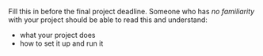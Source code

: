 Fill this in before the final project deadline. Someone who has _no familiarity_ with your project should be able to
read this and understand:

* what your project does
* how to set it up and run it
